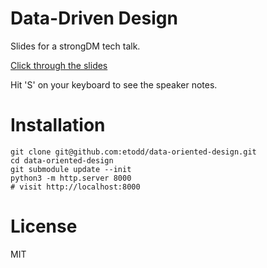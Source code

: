 # Data-Driven Design

Slides for a strongDM tech talk.

[Click through the slides](https://etodd.github.io/data-oriented-design/)

Hit 'S' on your keyboard to see the speaker notes.

# Installation
```
git clone git@github.com:etodd/data-oriented-design.git
cd data-oriented-design
git submodule update --init
python3 -m http.server 8000
# visit http://localhost:8000
```

# License
MIT
